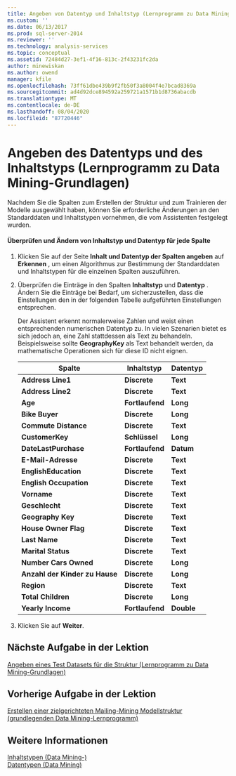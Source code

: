 ```yaml
---
title: Angeben von Datentyp und Inhaltstyp (Lernprogramm zu Data Mining-Grundlagen) | Microsoft-Dokumentation
ms.custom: ''
ms.date: 06/13/2017
ms.prod: sql-server-2014
ms.reviewer: ''
ms.technology: analysis-services
ms.topic: conceptual
ms.assetid: 72484d27-3ef1-4f16-813c-2f43231fc2da
author: minewiskan
ms.author: owend
manager: kfile
ms.openlocfilehash: 73ff61dbe439b9f2fb50f3a8004f4e7bcad8369a
ms.sourcegitcommit: ad4d92dce894592a259721a1571b1d8736abacdb
ms.translationtype: MT
ms.contentlocale: de-DE
ms.lasthandoff: 08/04/2020
ms.locfileid: "87720446"
---
```

# <a name="specifying-the-data-type-and-content-type-basic-data-mining-tutorial"></a>Angeben des Datentyps und des Inhaltstyps (Lernprogramm zu Data Mining-Grundlagen)
  Nachdem Sie die Spalten zum Erstellen der Struktur und zum Trainieren der Modelle ausgewählt haben, können Sie erforderliche Änderungen an den Standarddaten und Inhaltstypen vornehmen, die vom Assistenten festgelegt wurden.  
  
#### <a name="review-and-modify-content-type-and-data-type-for-each-column"></a>Überprüfen und Ändern von Inhaltstyp und Datentyp für jede Spalte  
  
1.  Klicken Sie auf der Seite **Inhalt und Datentyp der Spalten angeben** auf **Erkennen** , um einen Algorithmus zur Bestimmung der Standarddaten und Inhaltstypen für die einzelnen Spalten auszuführen.  
  
2.  Überprüfen die Einträge in den Spalten **Inhaltstyp** und **Datentyp** . Ändern Sie die Einträge bei Bedarf, um sicherzustellen, dass die Einstellungen den in der folgenden Tabelle aufgeführten Einstellungen entsprechen.  
  
     Der Assistent erkennt normalerweise Zahlen und weist einen entsprechenden numerischen Datentyp zu. In vielen Szenarien bietet es sich jedoch an, eine Zahl stattdessen als Text zu behandeln. Beispielsweise sollte **GeographyKey** als Text behandelt werden, da mathematische Operationen sich für diese ID nicht eignen.  
  
    |Spalte|Inhaltstyp|Datentyp|  
    |------------|------------------|---------------|  
    |**Address Line1**|**Discrete**|**Text**|  
    |**Address Line2**|**Discrete**|**Text**|  
    |**Age**|**Fortlaufend**|**Long**|  
    |**Bike Buyer**|**Discrete**|**Long**|  
    |**Commute Distance**|**Discrete**|**Text**|  
    |**CustomerKey**|**Schlüssel**|**Long**|  
    |**DateLastPurchase**|**Fortlaufend**|**Datum**|  
    |**E-Mail-Adresse**|**Discrete**|**Text**|  
    |**EnglishEducation**|**Discrete**|**Text**|  
    |**English Occupation**|**Discrete**|**Text**|  
    |**Vorname**|**Discrete**|**Text**|  
    |**Geschlecht**|**Discrete**|**Text**|  
    |**Geography Key**|**Discrete**|**Text**|  
    |**House Owner Flag**|**Discrete**|**Text**|  
    |**Last Name**|**Discrete**|**Text**|  
    |**Marital Status**|**Discrete**|**Text**|  
    |**Number Cars Owned**|**Discrete**|**Long**|  
    |**Anzahl der Kinder zu Hause**|**Discrete**|**Long**|  
    |**Region**|**Discrete**|**Text**|  
    |**Total Children**|**Discrete**|**Long**|  
    |**Yearly Income**|**Fortlaufend**|**Double**|  
  
3.  Klicken Sie auf **Weiter**.  
  
## <a name="next-task-in-lesson"></a>Nächste Aufgabe in der Lektion  
 [Angeben eines Test Datasets für die Struktur &#40;Lernprogramm zu Data Mining-Grundlagen&#41;](../../2014/tutorials/specifying-a-testing-data-set-for-the-structure-basic-data-mining-tutorial.md)  
  
## <a name="previous-task-in-lesson"></a>Vorherige Aufgabe in der Lektion  
 [Erstellen einer zielgerichteten Mailing-Mining Modellstruktur &#40;grundlegenden Data Mining-Lernprogramm&#41;](../../2014/tutorials/creating-a-targeted-mailing-mining-model-structure-basic-data-mining-tutorial.md)  
  
## <a name="see-also"></a>Weitere Informationen  
 [Inhaltstypen &#40;Data Mining-&#41;](../../2014/analysis-services/data-mining/content-types-data-mining.md)   
 [Datentypen &#40;Data Mining&#41;](../../2014/analysis-services/data-mining/data-types-data-mining.md)  
  
  
